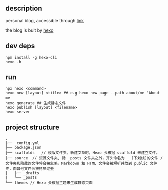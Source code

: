 ## description
personal blog, accessible through [link](https://cliff0412.github.io/)

the blog is buit by [hexo](https://hexo.io/zh-cn/docs/)

## dev deps
```
npm install -g hexo-cli
hexo -h
```

## run
```
npx hexo <command>
hexo new [layout] <title> ## e.g hexo new page --path about/me "About me
hexo generate ## 生成静态文件
hexo publish [layout] <filename>
hexo server
```
## project structure
```
.
├── _config.yml
├── package.json
├── scaffolds   // 模版文件夹。新建文章时，Hexo 会根据 scaffold 来建立文件。
├── source  // 资源文件夹, 除 _posts 文件夹之外，开头命名为 _ (下划线)的文件 / 文件夹和隐藏的文件将会被忽略。Markdown 和 HTML 文件会被解析并放到 public 文件夹，而其他文件会被拷贝过去
|   ├── _drafts
|   └── _posts
└── themes // Hexo 会根据主题来生成静态页面
```